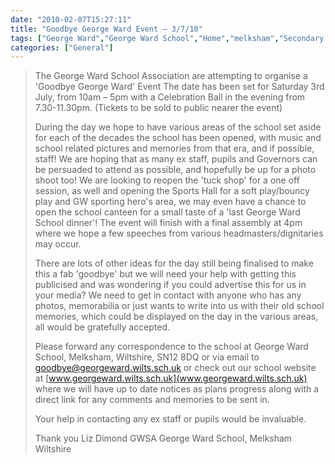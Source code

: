 ```yaml
---
date: "2010-02-07T15:27:11"
title: "Goodbye George Ward Event – 3/7/10"
tags: ["George Ward","George Ward School","Home","melksham","Secondary School"]
categories: ["General"]
---
```


> The George Ward School Association are attempting to organise a 'Goodbye George Ward' Event
> The date has been set for Saturday 3rd July, from 10am – 5pm with a Celebration Ball in the evening from 7.30-11.30pm. (Tickets to be sold to public nearer the event)
> 
> During the day we hope to have various areas of the school set aside for each of the decades the school has been opened, with music and school related pictures and memories from that era, and if possible, staff! We are hoping that as many ex staff, pupils and Governors can be persuaded to attend as possible, and hopefully be up for a photo shoot too!
> We are looking to reopen the 'tuck shop' for a one off session, as well and opening the Sports Hall for a soft play/bouncy play and GW sporting hero's area, we may even have a chance to open the school canteen for a small taste of a 'last George Ward School dinner'! The event will finish with a final assembly at 4pm where we hope a few speeches from various headmasters/dignitaries may occur.
> 
> There are lots of other ideas for the day still being finalised to make this a fab 'goodbye' but we will need your help with getting this publicised and was wondering if you could advertise this for us in your media? We need to get in contact with anyone who has any photos, memorabilia or just wants to write into us with their old school memories, which could be displayed on the day in the various areas, all would be gratefully accepted.
> 
> Please forward any correspondence to the school at George Ward School, Melksham, Wiltshire, SN12 8DQ or via email to [goodbye@georgeward.wilts.sch.uk](goodbye@georgeward.wilts.sch.uk) or check out our school website at [www.georgeward.wilts.sch.uk](www.georgeward.wilts.sch.uk) where we will have up to date notices as plans progress along with a direct link for any comments and memories to be sent in.
> 
> Your help in contacting any ex staff or pupils would be invaluable.
> 
> Thank you
> Liz Dimond
> GWSA
> George Ward School,
> Melksham
> Wiltshire
